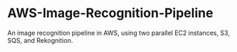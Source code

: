 # AWS-Image-Recognition-Pipeline
An image recognition pipeline in AWS, using two parallel EC2 instances, S3, SQS, and Rekognition.
